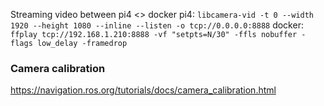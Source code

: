 Streaming video between pi4 <> docker
pi4:
`libcamera-vid -t 0 --width 1920 --height 1080 --inline --listen -o tcp://0.0.0.0:8888`
docker:
`ffplay tcp://192.168.1.210:8888 -vf "setpts=N/30" -ffls nobuffer -flags low_delay -framedrop`
### Camera calibration
https://navigation.ros.org/tutorials/docs/camera_calibration.html
